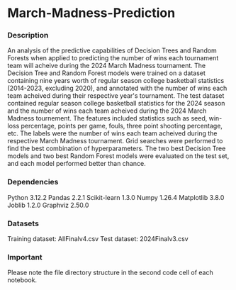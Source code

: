 # March-Madness-Prediction

### Description

An analysis of the predictive capabilities of Decision Trees and Random Forests when applied to predicting the number of wins each tournament team will acheive during the 2024 March Madness tournament. The Decision Tree and Random Forest models were trained on a dataset containing nine years worth of regular season college basketball statistics (2014-2023, excluding 2020), and annotated with the number of wins each team acheived during their respective year's tournament. The test dataset contained regular season college basketball statistics for the 2024 season and the number of wins each team acheived during the 2024 March Madness tournement. The features included statistics such as seed, win-loss percentage, points per game, fouls, three point shooting percentage, etc. The labels were the number of wins each team acheived during the respective March Madness tournament. Grid searches were performed to find the best combination of hyperparameters. The two best Decision Tree models and two best Random Forest models were evaluated on the test set, and each model performed better than chance.

### Dependencies

Python 3.12.2
Pandas 2.2.1
Scikit-learn 1.3.0
Numpy 1.26.4
Matplotlib 3.8.0
Joblib 1.2.0
Graphviz 2.50.0

### Datasets

Training dataset: AllFinalv4.csv
Test dataset: 2024Finalv3.csv

### Important

Please note the file directory structure in the second code cell of each notebook.
